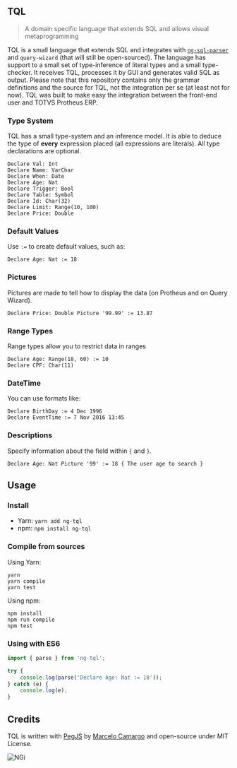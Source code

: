 ## TQL

> A domain specific language that extends SQL and allows visual metaprogramming

TQL is a small language that extends SQL and integrates with [`ng-sql-parser`](https://github.com/nginformatica/ng-sql-parser) and `query-wizard` (that will still be open-sourced). The language has support to a small set of type-inference of literal types and a small type-checker. It receives TQL, processes it by GUI and generates valid SQL as output. Please note that this repository contains only the grammar definitions and the source for TQL, not the integration per se (at least not for now). TQL was built to make easy the integration between the front-end user and TOTVS Protheus ERP.

### Type System

TQL has a small type-system and an inference model. It is able to deduce the type of **every** expression placed (all expressions are literals). All type declarations are optional.

```cobol
Declare Val: Int
Declare Name: VarChar
Declare When: Date
Declare Age: Nat
Declare Trigger: Bool
Declare Table: Symbol
Declare Id: Char(32)
Declare Limit: Range(10, 100)
Declare Price: Double
```

### Default Values

Use `:=` to create default values, such as:

```cobol
Declare Age: Nat := 18
```

### Pictures

Pictures are made to tell how to display the data (on Protheus and on Query Wizard).

```cobol
Declare Price: Double Picture '99.99' := 13.87
```

### Range Types

Range types allow you to restrict data in ranges

```cobol
Declare Age: Range(18, 60) := 10
Declare CPF: Char(11)
```

### DateTime

You can use formats like:

```cobol
Declare BirthDay := 4 Dec 1996
Declare EventTime := 7 Nov 2016 13:45
```

### Descriptions

Specify information about the field within `{` and `}`.

```cobol
Declare Age: Nat Picture '99' := 18 { The user age to search }
```

## Usage

### Install

- Yarn: `yarn add ng-tql`
- npm: `npm install ng-tql`

### Compile from sources

Using Yarn:

```shell
yarn
yarn compile
yarn test
```

Using npm:

```shell
npm install
npm run compile
npm test
```

### Using with ES6

```javascript
import { parse } from 'ng-tql';

try {
    console.log(parse('Declare Age: Nat := 18'));
} catch (e) {
    console.log(e);
}
```

## Credits

TQL is written with [PegJS](http://pegjs.org/) by [Marcelo Camargo](https://github.com/haskellcamargo) and open-source under MIT License.

![NGi](https://avatars1.githubusercontent.com/u/21263692?v=3&s=200)
